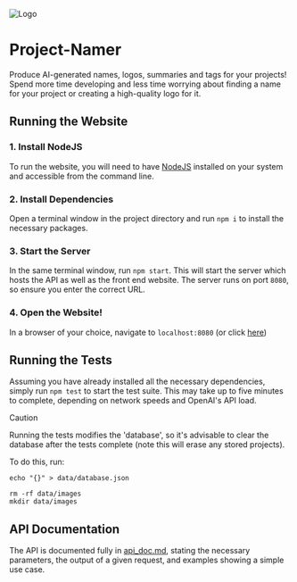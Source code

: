 ![Logo](./logo_4096.png)

# Project-Namer

Produce AI-generated names, logos, summaries and tags for your projects! Spend more time developing and 
less time worrying about finding a name for your project or creating a high-quality logo for it. 

## Running the Website

### 1. Install NodeJS

To run the website, you will need to have [NodeJS](https://nodejs.org/en) installed on your system and accessible from the command line. 

### 2. Install Dependencies

Open a terminal window in the project directory and run `npm i` to install the necessary packages.

### 3. Start the Server

In the same terminal window, run `npm start`. This will start the server which hosts the API as well as the front end website. The server runs on port `8080`, so ensure you enter the correct URL.

### 4. Open the Website!

In a browser of your choice, navigate to `localhost:8080` (or click [here](localhost:8080))

## Running the Tests 

Assuming you have already installed all the necessary dependencies, simply run `npm test` to start the test suite. This may take up to five minutes to complete, depending on network speeds and OpenAI's API load.

> [!CAUTION]
> Running the tests modifies the 'database', so it's advisable to clear the database after the tests complete (note this will erase any stored projects).
>
> To do this, run:
>
> ```
> echo "{}" > data/database.json
>
> rm -rf data/images
> mkdir data/images
> ```

## API Documentation

The API is documented fully in [api_doc.md](/api_doc.md), stating the necessary parameters, the output of a given request, and examples showing a simple use case.

